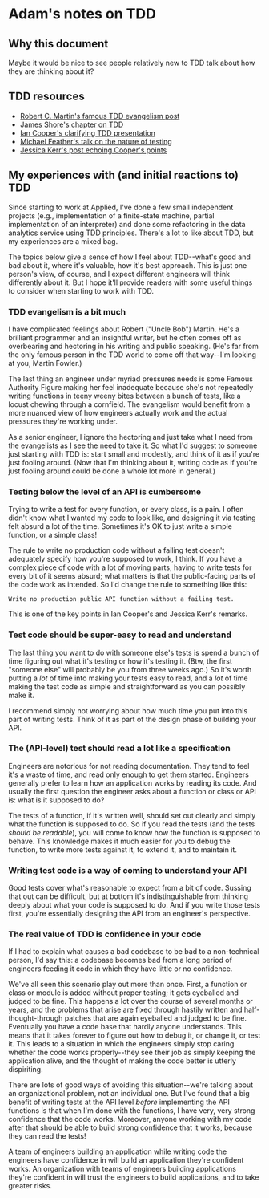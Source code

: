 # Adam's notes on TDD

## Why this document

Maybe it would be nice to see people relatively new to TDD talk about how they
are thinking about it?

## TDD resources

- [Robert C. Martin's famous TDD evangelism
post](http://butunclebob.com/ArticleS.UncleBob.TheThreeRulesOfTdd)
- [James Shore's chapter on
TDD](https://www.jamesshore.com/Agile-Book/test_driven_development.html)
- [Ian Cooper's clarifying TDD presentation](https://dave.cheney.net/2018/10/15/internets-of-interest-7-ian-cooper-on-test-driven-development)
- [Michael Feather's talk on the nature of
testing](https://www.youtube.com/watch?v=gmasnR_Cml0)
- [Jessica Kerr's post echoing Cooper's points](https://blog.jessitron.com/2014/09/04/tdd-is-dead-long-live-tdd/)

## My experiences with (and initial reactions to) TDD

Since starting to work at Applied, I've done a few small independent projects 
(e.g., implementation of a finite-state machine, partial implementation of an
interpreter) and done some refactoring in the data analytics service using TDD
principles. There's a lot to like about TDD, but my experiences are a mixed bag.

The topics below give a sense of how I feel about TDD--what's good and bad about
it, where it's valuable, how it's best approach. This is just one person's view,
of course, and I expect different engineers will think differently about it. But
I hope it'll provide readers with some useful things to consider when starting
to work with TDD.

### TDD evangelism is a bit much

I have complicated feelings about Robert ("Uncle Bob") Martin. He's a brilliant
programmer and an insightful writer, but he often comes off as overbearing and
hectoring in his writing and public speaking. (He's far from the only famous
person in the TDD world to come off that way--I'm looking at you, Martin
Fowler.)

The last thing an engineer under myriad pressures needs is some Famous Authority
Figure making her feel inadequate because she's not repeatedly writing functions
in teeny weeny bites between a bunch of tests, like a locust chewing through a
cornfield. The evangelism would benefit from a more nuanced view of how
engineers actually work and the actual pressures they're working under.

As a senior engineer, I ignore the hectoring and just take what I need from the
evangelists as I see the need to take it. So what I'd suggest to someone just
starting with TDD is: start small and modestly, and think of it as if you're
just fooling around. (Now that I'm thinking about it, writing code as if you're
just fooling around could be done a whole lot more in general.)

### Testing below the level of an API is cumbersome

Trying to write a test for every function, or every class, is a pain. I often
didn't know what I wanted my code to look like, and designing it via testing
felt absurd a lot of the time. Sometimes it's OK to just write a simple
function, or a simple class!

The rule to write no production code without a failing test doesn't adequately
specify how you're supposed to work, I think. If you have a complex piece of
code with a lot of moving parts, having to write tests for every bit of it seems
absurd; what matters is that the public-facing parts of the code work as
intended. So I'd change the rule to something like this:
```
Write no production public API function without a failing test.
```
This is one of the key points in Ian Cooper's and Jessica Kerr's remarks.

### Test code should be super-easy to read and understand

The last thing you want to do with someone else's tests is spend a bunch of time
figuring out what it's testing or how it's testing it. (Btw, the first "someone
else" will probably be you from three weeks ago.) So it's worth putting a _lot_
of time into making your tests easy to read, and a _lot_ of time making the test
code as simple and straightforward as you can possibly make it.

I recommend simply not worrying about how much time you put into this part of
writing tests. Think of it as part of the design phase of building your API.

### The (API-level) test should read a lot like a specification

Engineers are notorious for not reading documentation. They tend to feel it's a
waste of time, and read only enough to get them started. Engineers generally
prefer to learn how an application works by reading its code. And usually the
first question the engineer asks about a function or class or API is: what is it
supposed to do?

The tests of a function, if it's written well, should set out clearly and simply
what the function is supposed to do. So if you read the tests (and the tests
_should be readable_), you will come to know how the function is supposed to
behave. This knowledge makes it much easier for you to debug the function, to
write more tests against it, to extend it, and to maintain it.

### Writing test code is a way of coming to understand your API

Good tests cover what's reasonable to expect from a bit of code. Sussing that
out can be difficult, but at bottom it's indistinguishable from thinking deeply
about what your code is supposed to do. And if you write those tests first,
you're essentially designing the API from an engineer's perspective.

### The real value of TDD is confidence in your code

If I had to explain what causes a bad codebase to be bad to a non-technical
person, I'd say this: a codebase becomes bad from a long period of engineers
feeding it code in which they have little or no confidence.

We've all seen this scenario play out more than once. First, a function or class
or module is added without proper testing; it gets eyeballed and judged to be
fine. This happens a lot over the course of several months or years, and the
problems that arise are fixed through hastily written and half-thought-through
patches that are again eyeballed and judged to be fine.  Eventually you have a
code base that hardly anyone understands. This means that it takes forever to
figure out how to debug it, or change it, or test it. This leads to a situation
in which the engineers simply stop caring whether the code works properly--they
see their job as simply keeping the application alive, and the thought of making
the code better is utterly dispiriting.

There are lots of good ways of avoiding this situation--we're talking about an
organizational problem, not an individual one. But I've found that a big benefit
of writing tests at the API level _before_ implementing the API functions is
that when I'm done with the functions, I have very, very strong confidence that
the code works. Moreover, anyone working with my code after that should be able
to build strong confidence that it works, because they can read the tests!

A team of engineers building an application while writing code the engineers
have confidence in will build an application they're confident works. An
organization with teams of engineers building applications they're confident in
will trust the engineers to build applications, and to take greater risks.
